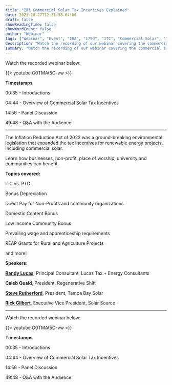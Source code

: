 ```yaml
---
title: "IRA Commercial Solar Tax Incentives Explained"
date: 2023-10-27T12:31:58-04:00
draft: false
showReadingTime: false
showWordCount: false
author: "Webinar"
tags: ["Webinar", "Event", "IRA", "179d", "ITC", "Commercial Solar", "Tax Incentives"]
description: "Watch the recording of our webinar covering the commercial solar tax incentives provided by the IRA."
summary: "Watch the recording of our webinar covering the commercial solar tax incentives provided by the IRA."
---
```


Watch the recorded webinar below:

{{< youtube G0TMAt5O-vw >}}
>
>
>
**Timestamps**

00:35 - Introductions

04:44 - Overview of Commercial Solar Tax Incentives

14:56 - Panel Discussion

49:48 - Q&A with the Audience

---

The Inflation Reduction Act of 2022 was a ground-breaking environmental legislation that expanded the tax incentives for renewable energy projects, including commercial solar.

Learn how businesses, non-profit, place of worship, university and communities can benefit.

**Topics covered:**

ITC vs. PTC

Bonus Depreciation

Direct Pay for Non-Profits and community organizations

Domestic Content Bonus

Low Income Community Bonus

Prevailing wage and apprenticeship requirements

REAP Grants for Rural and Agriculture Projects

and more!



**Speakers**:

**[Randy Lucas](https://www.lucastaxandenergy.com/about/)**, Principal Consultant, Lucas Tax + Energy Consultants

**Caleb Quaid**, President, Regenerative Shift

**[Steve Rutherford](https://tampabaysolar.com/about-2/steve-rutherford/)**, President, Tampa Bay Solar

**[Rick Gilbert](https://www.solarsource.com/blog/author/rick-gilbert)**, Executive Vice President, Solar Source

---

Watch the recorded webinar below:

{{< youtube G0TMAt5O-vw >}}
>
>
>
**Timestamps**

00:35 - Introductions

04:44 - Overview of Commercial Solar Tax Incentives

14:56 - Panel Discussion

49:48 - Q&A with the Audience

